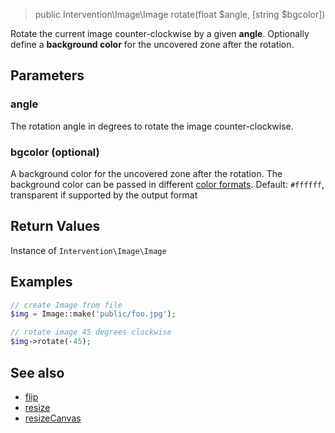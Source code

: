 > public Intervention\Image\Image rotate(float $angle, [string $bgcolor])

Rotate the current image counter-clockwise by a given **angle**. Optionally define a **background color** for the uncovered zone after the rotation.

## Parameters

### angle
The rotation angle in degrees to rotate the image counter-clockwise.

### bgcolor (optional)
A background color for the uncovered zone after the rotation. The background color can be passed in different [color formats](/getting_started/formats). Default: `#ffffff`, transparent if supported by the output format


## Return Values
Instance of `Intervention\Image\Image`

## Examples

```php
// create Image from file
$img = Image::make('public/foo.jpg');

// rotate image 45 degrees clockwise
$img->rotate(-45);
```

## See also

- [flip](/api/flip)
- [resize](/api/resize)
- [resizeCanvas](/api/resizeCanvas)
